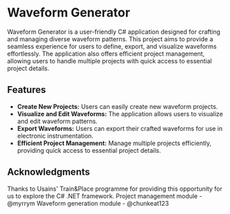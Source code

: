# Waveform Generator

Waveform Generator is a user-friendly C# application designed for crafting and managing diverse waveform patterns. This project aims to provide a seamless experience for users to define, export, and visualize waveforms effortlessly. The application also offers efficient project management, allowing users to handle multiple projects with quick access to essential project details.

## Features

- **Create New Projects:** Users can easily create new waveform projects.
- **Visualize and Edit Waveforms:** The application allows users to visualize and edit waveform patterns.
- **Export Waveforms:** Users can export their crafted waveforms for use in electronic instrumentation.
- **Efficient Project Management:** Manage multiple projects efficiently, providing quick access to essential project details.

## Acknowledgments

Thanks to Usains' Train&Place programme for providing this opportunity for us to explore the C# .NET framework.
Project management module - @myrrym
Waveform generation module - @chunkeat123
